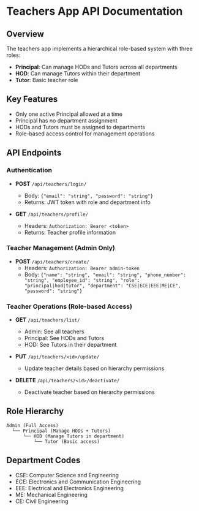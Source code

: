 # Teachers App API Documentation

## Overview
The teachers app implements a hierarchical role-based system with three roles:
- **Principal**: Can manage HODs and Tutors across all departments
- **HOD**: Can manage Tutors within their department
- **Tutor**: Basic teacher role

## Key Features
- Only one active Principal allowed at a time
- Principal has no department assignment
- HODs and Tutors must be assigned to departments
- Role-based access control for management operations

## API Endpoints

### Authentication
- **POST** `/api/teachers/login/`
  - Body: `{"email": "string", "password": "string"}`
  - Returns: JWT token with role and department info

- **GET** `/api/teachers/profile/`
  - Headers: `Authorization: Bearer <token>`
  - Returns: Teacher profile information

### Teacher Management (Admin Only)
- **POST** `/api/teachers/create/`
  - Headers: `Authorization: Bearer admin-token`
  - Body: `{"name": "string", "email": "string", "phone_number": "string", "employee_id": "string", "role": "principal|hod|tutor", "department": "CSE|ECE|EEE|ME|CE", "password": "string"}`

### Teacher Operations (Role-based Access)
- **GET** `/api/teachers/list/`
  - Admin: See all teachers
  - Principal: See HODs and Tutors
  - HOD: See Tutors in their department

- **PUT** `/api/teachers/<id>/update/`
  - Update teacher details based on hierarchy permissions

- **DELETE** `/api/teachers/<id>/deactivate/`
  - Deactivate teacher based on hierarchy permissions

## Role Hierarchy
```
Admin (Full Access)
  └── Principal (Manage HODs + Tutors)
      └── HOD (Manage Tutors in department)
          └── Tutor (Basic access)
```

## Department Codes
- CSE: Computer Science and Engineering
- ECE: Electronics and Communication Engineering  
- EEE: Electrical and Electronics Engineering
- ME: Mechanical Engineering
- CE: Civil Engineering